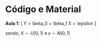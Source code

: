 # Código e Material

**Aula 1:**
\[
Y = \beta_0 + \beta_1 X + \epsilon
\]

sendo, $X \sim U(0,1)$ e $\epsilon \sim N(0,1)$
